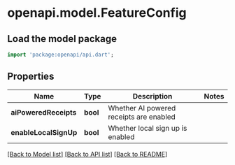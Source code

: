 # openapi.model.FeatureConfig

## Load the model package
```dart
import 'package:openapi/api.dart';
```

## Properties
Name | Type | Description | Notes
------------ | ------------- | ------------- | -------------
**aiPoweredReceipts** | **bool** | Whether AI powered receipts are enabled | 
**enableLocalSignUp** | **bool** | Whether local sign up is enabled | 

[[Back to Model list]](../README.md#documentation-for-models) [[Back to API list]](../README.md#documentation-for-api-endpoints) [[Back to README]](../README.md)


